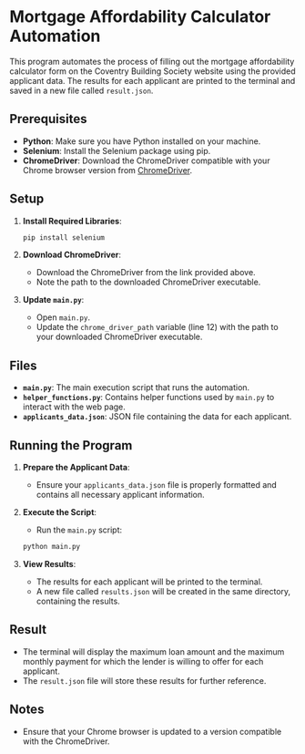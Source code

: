 # Mortgage Affordability Calculator Automation

This program automates the process of filling out the mortgage affordability calculator form on the Coventry Building Society website using the provided applicant data. The results for each applicant are printed to the terminal and saved in a new file called `result.json`.

## Prerequisites

- **Python**: Make sure you have Python installed on your machine.
- **Selenium**: Install the Selenium package using pip.
- **ChromeDriver**: Download the ChromeDriver compatible with your Chrome browser version from [ChromeDriver](https://googlechromelabs.github.io/chrome-for-testing/).

## Setup

1. **Install Required Libraries**:
    ```bash
    pip install selenium
    ```

2. **Download ChromeDriver**:
    - Download the ChromeDriver from the link provided above.
    - Note the path to the downloaded ChromeDriver executable.

3. **Update `main.py`**:
    - Open `main.py`.
    - Update the `chrome_driver_path` variable (line 12) with the path to your downloaded ChromeDriver executable.

## Files

- **`main.py`**: The main execution script that runs the automation.
- **`helper_functions.py`**: Contains helper functions used by `main.py` to interact with the web page.
- **`applicants_data.json`**: JSON file containing the data for each applicant.

## Running the Program

1. **Prepare the Applicant Data**:
    - Ensure your `applicants_data.json` file is properly formatted and contains all necessary applicant information.

2. **Execute the Script**:
    - Run the `main.py` script:
    ```bash
    python main.py
    ```

3. **View Results**:
    - The results for each applicant will be printed to the terminal.
    - A new file called `results.json` will be created in the same directory, containing the results.

## Result

- The terminal will display the maximum loan amount and the maximum monthly payment for which the lender is willing to offer for each applicant.
- The `result.json` file will store these results for further reference.

## Notes

- Ensure that your Chrome browser is updated to a version compatible with the ChromeDriver.

